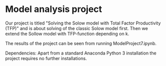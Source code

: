 # Model analysis project

Our project is titled "Solving the Solow model with Total Factor Productivity (TFP)" and is about solving of the classic Solow model first. Then we extend the Sollow model with TFP-function depending on k.

The results of the project can be seen from running ModelProject7.ipynb.

Dependencies: Apart from a standard Anaconda Python 3 installation the project requires no further installations.
